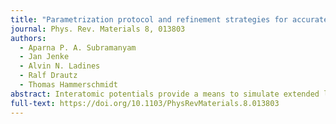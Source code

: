 ```yaml
---
title: "Parametrization protocol and refinement strategies for accurate and transferable analytic bond-order potentials: Application to Re"
journal: Phys. Rev. Materials 8, 013803
authors:
  - Aparna P. A. Subramanyam
  - Jan Jenke
  - Alvin N. Ladines
  - Ralf Drautz
  - Thomas Hammerschmidt
abstract: Interatomic potentials provide a means to simulate extended length and time scales that are outside the reach of ab initio calculations. The development of an interatomic potential for a particular material requires the optimization of the parameters of the functional form of the potential. We present a parametrization protocol for analytic bond-order potentials (BOPs) that provides a physically transparent and computationally efficient description of the interatomic interaction. The parametrization protocol of the BOP follows the derivation of the BOP along the coarse-graining of the electronic structure from density-functional theory (DFT) to the tight-binding (TB) bond model to analytic BOPs. In particular, it starts from TB parameters that are obtained by downfolding DFT eigenstates of two-atomic molecules to an 𝑠⁢𝑑-valent minimal basis. This 𝑠⁢𝑑-valent Hamiltonian is combined with a pairwise repulsion to obtain an initial binding energy relation. The 𝑠 electrons are then removed from the Hamiltonian and instead represented by an isotropic embedding term. In the final step, the parameters of the remaining 𝑑−𝑑 interaction, the pair repulsion, and the embedding term are optimized simultaneously. We demonstrate that the application of this parametrization protocol leads to a basic BOP for Re with good transferability. We discuss different strategies to refine the basic BOP towards global transferability or towards local accuracy. We demonstrate that homogeneous samplings of the structural phase space in a map of local atomic environments can be used to systematically increase the global transferability. We also demonstrate the influence of training data weighting on local accuracy refinements with a Pareto-front analysis, and we suggest further requirements to select a final BOP. The local accuracy and global transferability of the final BOP is also shown and compared to DFT.
full-text: https://doi.org/10.1103/PhysRevMaterials.8.013803
---
```

